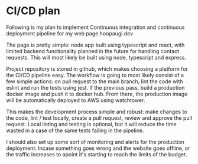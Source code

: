# CI/CD plan

Following is my plan to implement Continuous integration and continuous deployment pipeline for my web page hoopaugi.dev

The page is pretty simple: node app built using typescript and react, with limited backend functionality planned in the future for handling contact requests. This will most likely be built using node, typescript and express.

Project repository is stored in github, which makes choosing a platform for the CI/CD pipeline easy. The workflow is going to most likely consist of a few simple actions: on pull request to the main branch, lint the code with eslint and run the tests using jest. If the previous pass, build a production docker image and push it to docker hub. From there, the production image will be automatically deployed to AWS using watchtower.

This makes the development process simple and robust: make changes to the code, lint / test locally, create a pull request, review and approve the pull request. Local linting and testing is optional, but it will reduce the time wasted in a case of the same tests failing in the pipeline.

I should also set up some sort of monitoring and alerts for the production deployment: Incase something goes wrong and the website goes offline, or the traffic increases to apoint it's starting to reach the limits of the budget.
